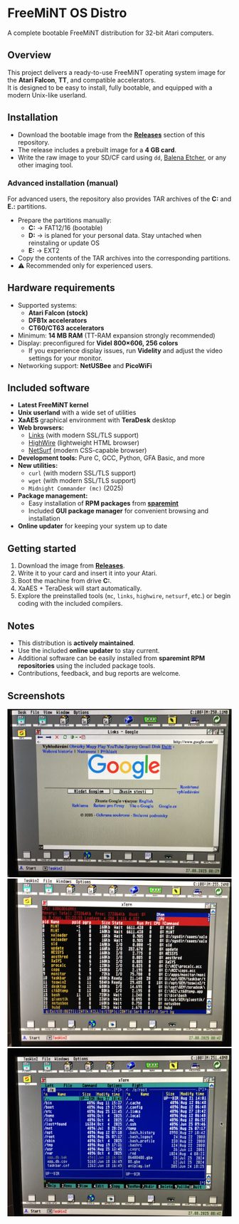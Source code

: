 # FreeMiNT OS Distro
A complete bootable FreeMiNT distribution for 32-bit Atari computers.

## Overview
This project delivers a ready-to-use FreeMiNT operating system image for the **Atari Falcon**, **TT**, and compatible accelerators.  
It is designed to be easy to install, fully bootable, and equipped with a modern Unix-like userland.

## Installation
- Download the bootable image from the **[Releases](../../releases)** section of this repository.  
- The release includes a prebuilt image for a **4 GB card**.  
- Write the raw image to your SD/CF card using `dd`, [Balena Etcher](https://etcher.balena.io), or any other imaging tool.  

### Advanced installation (manual)
For advanced users, the repository also provides TAR archives of the **C:** and **E.:** partitions.  
- Prepare the partitions manually:  
  - **C:** → FAT12/16 (bootable)  
  - **D:** → is planed for your personal data. Stay untached when reinstaling or update OS  
  - **E:** → EXT2  
- Copy the contents of the TAR archives into the corresponding partitions.  
- ⚠️ Recommended only for experienced users.

## Hardware requirements
- Supported systems:  
  - **Atari Falcon (stock)**  
  - **DFB1x accelerators**  
  - **CT60/CT63 accelerators**  
- Minimum: **14 MB RAM** (TT-RAM expansion strongly recommended)  
- Display: preconfigured for **Videl 800×606, 256 colors**  
  - If you experience display issues, run **Videlity** and adjust the video settings for your monitor.  
- Networking support: **NetUSBee** and **PicoWiFi**

## Included software
- **Latest FreeMiNT kernel**  
- **Unix userland** with a wide set of utilities  
- **XaAES** graphical environment with **TeraDesk** desktop  
- **Web browsers:**  
  - [Links](http://links.twibright.com/) (with modern SSL/TLS support)  
  - [HighWire](http://highwire.atari-users.net/) (lightweight HTML browser)  
  - [NetSurf](https://www.netsurf-browser.org/) (modern CSS-capable browser)  
- **Development tools:** Pure C, GCC, Python, GFA Basic, and more  
- **New utilities:**  
  - `curl` (with modern SSL/TLS support)
  - `wget` (with modern SSL/TLS support)
  - `Midnight Commander (mc)`  (2025) 
- **Package management:**  
  - Easy installation of **RPM packages** from **[sparemint](https://freemint.github.io/sparemint/sparemint/download.html)**  
  - Included **GUI package manager** for convenient browsing and installation  
- **Online updater** for keeping your system up to date

## Getting started
1. Download the image from **[Releases](../../releases)**.  
2. Write it to your card and insert it into your Atari.  
3. Boot the machine from drive **C:**.  
4. XaAES + TeraDesk will start automatically.  
5. Explore the preinstalled tools (`mc`, `links`, `highwire`, `netsurf`, etc.) or begin coding with the included compilers.

## Notes
- This distribution is **actively maintained**.  
- Use the included **online updater** to stay current.  
- Additional software can be easily installed from **sparemint RPM repositories** using the included package tools.  
- Contributions, feedback, and bug reports are welcome.

## Screenshots 

![IMG_4926](screenshots/IMG_4926.jpeg)
![IMG_4927](screenshots/IMG_4927.jpeg)
![IMG_4929](screenshots/IMG_4929.jpeg)
